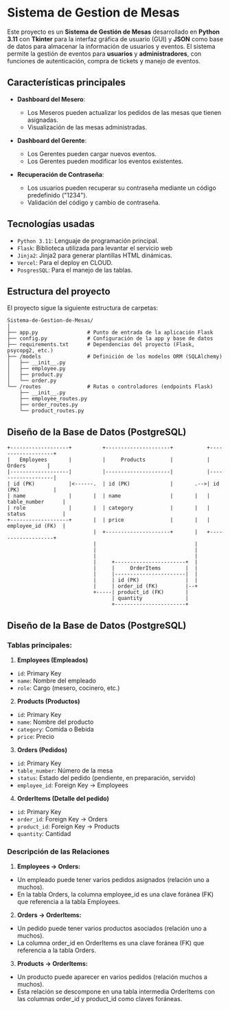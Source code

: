 # Sistema de Gestion de Mesas

Este proyecto es un **Sistema de Gestión de Mesas** desarrollado en **Python 3.11** con **Tkinter** para la interfaz gráfica de usuario (GUI) y **JSON** como base de datos para almacenar la información de usuarios y eventos. El sistema permite la gestión de eventos para **usuarios** y **administradores**, con funciones de autenticación, compra de tickets y manejo de eventos.

## Características principales
  
- **Dashboard del Mesero**:
  - Los Meseros pueden actualizar los pedidos de las mesas que tienen asignadas.
  - Visualización de las mesas administradas.
  
- **Dashboard del Gerente**:
  - Los Gerentes pueden cargar nuevos eventos.
  - Los Gerentes pueden modificar los eventos existentes.
  
- **Recuperación de Contraseña**:
  - Los usuarios pueden recuperar su contraseña mediante un código predefinido ("1234").
  - Validación del código y cambio de contraseña.

## Tecnologías usadas
- ``Python 3.11``: Lenguaje de programación principal.
- ``Flask``: Biblioteca utilizada para levantar el servicio web
- ``Jinja2``: Jinja2 para generar plantillas HTML dinámicas.
- ``Vercel``: Para el deploy en CLOUD.
- ``PosgresSQL``: Para el manejo de las tablas.

## Estructura del proyecto

El proyecto sigue la siguiente estructura de carpetas:

```
Sistema-de-Gestion-de-Mesas/
│
├── app.py                # Punto de entrada de la aplicación Flask
├── config.py             # Configuración de la app y base de datos
├── requirements.txt      # Dependencias del proyecto (Flask, psycopg2, etc.)
├── /models               # Definición de los modelos ORM (SQLAlchemy)
│   ├── __init__.py
│   ├── employee.py
│   ├── product.py
│   └── order.py
└── /routes               # Rutas o controladores (endpoints Flask)
    ├── __init__.py
    ├── employee_routes.py
    ├── order_routes.py
    └── product_routes.py
```

## Diseño de la Base de Datos (PostgreSQL)

```
+-------------------+          +---------------------+           +-------------------+
|   Employees       |          |     Products        |           |      Orders       |
|-------------------|          |---------------------|           |-------------------|
| id (PK)           |<------.  | id (PK)             |       .-->| id (PK)           |
| name              |       |  | name                |       |   | table_number      |
| role              |       |  | category            |       |   | status            |
+-------------------+       |  | price               |       |   | employee_id (FK)  |
                            |  +---------------------+       |   +-------------------+
                            |                                |
                            |                                |
                            |                                |
                            |     +-----------------------+  |
                            |     |     OrderItems        |  |
                            |     |-----------------------|  |
                            |     | id (PK)               |  |
                            |     | order_id (FK)         |--+
                            +-----| product_id (FK)       |
                                  | quantity              |
                                  +-----------------------+
```

## **Diseño de la Base de Datos (PostgreSQL)**
### **Tablas principales:**

1. **Employees (Empleados)**

- ``id``: Primary Key
- ``name``: Nombre del empleado
- ``role``: Cargo (mesero, cocinero, etc.)

2. **Products (Productos)**

- ``id``: Primary Key
- ``name``: Nombre del producto
- ``category``: Comida o Bebida
- ``price``: Precio

3. **Orders (Pedidos)**

- ``id``: Primary Key
- ``table_number``: Número de la mesa
- ``status``: Estado del pedido (pendiente, en preparación, servido)
- ``employee_id``: Foreign Key -> Employees

4. **OrderItems (Detalle del pedido)**

- ``id``: Primary Key
- ``order_id``: Foreign Key -> Orders
- ``product_id``: Foreign Key -> Products
- ``quantity``: Cantidad


### Descripción de las Relaciones
1. **Employees → Orders:**

- Un empleado puede tener varios pedidos asignados (relación uno a muchos).
- En la tabla Orders, la columna employee_id es una clave foránea (FK) que referencia a la tabla Employees.

2. **Orders → OrderItems:**

- Un pedido puede tener varios productos asociados (relación uno a muchos).
- La columna order_id en OrderItems es una clave foránea (FK) que referencia a la tabla Orders.

3. **Products → OrderItems:**

- Un producto puede aparecer en varios pedidos (relación muchos a muchos).
- Esta relación se descompone en una tabla intermedia OrderItems con las columnas order_id y product_id como claves foráneas.
